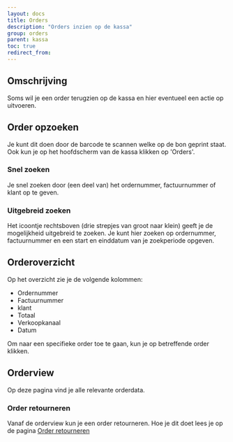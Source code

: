 ```yaml
---
layout: docs
title: Orders
description: "Orders inzien op de kassa"
group: orders
parent: kassa
toc: true
redirect_from:
---
```

## Omschrijving
Soms wil je een order terugzien op de kassa en hier eventueel een actie op uitvoeren.

## Order opzoeken
Je kunt dit doen door de barcode te scannen welke op de bon geprint staat. Ook kun je op het hoofdscherm van de kassa klikken op 'Orders'.

### Snel zoeken
Je snel zoeken door (een deel van) het ordernummer, factuurnummer of klant op te geven.

### Uitgebreid zoeken
Het icoontje rechtsboven (drie strepjes van groot naar klein) geeft je de mogelijkheid uitgebreid te zoeken. Je kunt hier zoeken op ordernummer, factuurnummer en een start en einddatum van je zoekperiode opgeven.

## Orderoverzicht
Op het overzicht zie je de volgende kolommen:
* Ordernummer
* Factuurnummer
* klant
* Totaal
* Verkoopkanaal
* Datum

Om naar een specifieke order toe te gaan, kun je op betreffende order klikken.

## Orderview
Op deze pagina vind je alle relevante orderdata.

### Order retourneren
Vanaf de orderview kun je een order retourneren. Hoe je dit doet lees je op de pagina [Order retourneren](kassa/order_retourneren)

